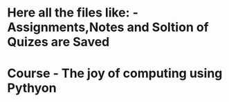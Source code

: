 # Here all the files like: - Assignments,Notes and Soltion of Quizes are Saved
# Course - The joy of computing using Pythyon
